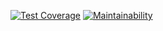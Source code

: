 [![Test Coverage](https://api.codeclimate.com/v1/badges/503386bdf256c32112d2/test_coverage)](https://codeclimate.com/github/palprabhat/personal-website/test_coverage)
[![Maintainability](https://api.codeclimate.com/v1/badges/503386bdf256c32112d2/maintainability)](https://codeclimate.com/github/palprabhat/personal-website/maintainability)
